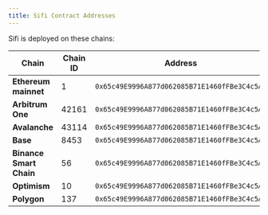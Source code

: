 ```yaml
---
title: Sifi Contract Addresses
---
```


Sifi is deployed on these chains:

| **Chain**               | **Chain ID** | **Address**                                  |
| ----------------------- | ------------ | -------------------------------------------- |
| **Ethereum mainnet**    | 1            | `0x65c49E9996A877d062085B71E1460fFBe3C4c5Aa` |
| **Arbitrum One**        | 42161        | `0x65c49E9996A877d062085B71E1460fFBe3C4c5Aa` |
| **Avalanche**           | 43114        | `0x65c49E9996A877d062085B71E1460fFBe3C4c5Aa` |
| **Base**                | 8453         | `0x65c49E9996A877d062085B71E1460fFBe3C4c5Aa` |
| **Binance Smart Chain** | 56           | `0x65c49E9996A877d062085B71E1460fFBe3C4c5Aa` |
| **Optimism**            | 10           | `0x65c49E9996A877d062085B71E1460fFBe3C4c5Aa` |
| **Polygon**             | 137          | `0x65c49E9996A877d062085B71E1460fFBe3C4c5Aa` |
